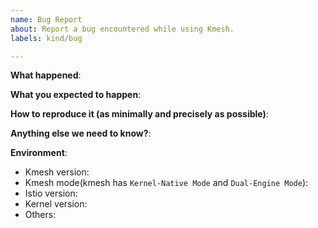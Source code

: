 ```yaml
---
name: Bug Report
about: Report a bug encountered while using Kmesh.
labels: kind/bug

---
```


<!-- Please use this template while reporting a bug and provide as much info as possible. Not doing so may result in your bug not being addressed in a timely manner. Thanks!
-->

**What happened**:

**What you expected to happen**:

**How to reproduce it (as minimally and precisely as possible)**:

**Anything else we need to know?**:

**Environment**:

- Kmesh version:
- Kmesh mode(kmesh has `Kernel-Native Mode` and `Dual-Engine Mode`):
- Istio version:
- Kernel version:
- Others:
